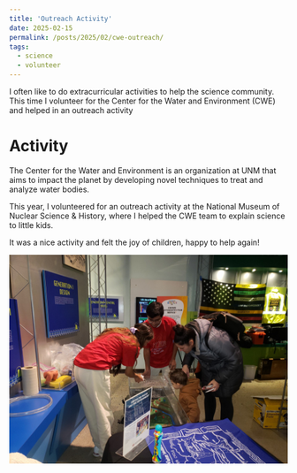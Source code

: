 ```yaml
---
title: 'Outreach Activity'
date: 2025-02-15
permalink: /posts/2025/02/cwe-outreach/
tags:
  - science
  - volunteer
---
```


I often like to do extracurricular activities to help the science community. This time I volunteer for the Center for the Water and Environment (CWE) and helped in an outreach activity


Activity
======
The Center for the Water and Environment is an organization at UNM that aims to impact the planet by developing novel techniques to treat and analyze water bodies. 

This year, I volunteered for an outreach activity at the National Museum of Nuclear Science & History, where I helped the CWE team to explain science to little kids.

It was a nice activity and felt the joy of children, happy to help again!

![Outreach image](/images/blogs/cwe_outreach.jpeg "Outreach Event")